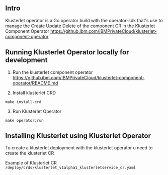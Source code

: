 ## Intro 
Klusterlet operator is a Go operator build with the operator-sdk that's use to manage the Create Update Delete of the component CR in the Klusterlet Component Operator https://github.ibm.com/IBMPrivateCloud/klusterlet-component-operator

## Running Klusterlet Operator locally for development
1. Run the klusterlet component operator
https://github.ibm.com/IBMPrivateCloud/klusterlet-component-operator/README.md


2. Install klusterlet CRD
```
make install-crd
```

3. Run Klusterlet Operator 
```
make operator:run
```

## Installing Klusterlet using Klusterlet Operator 
To create a klusterlet deployment with the klusterlet operator u need to create the klusterlet CR

Example of Klusterlet CR `/deploy/crds/klusterlet_v1alpha1_klusterletservice_cr.yaml`